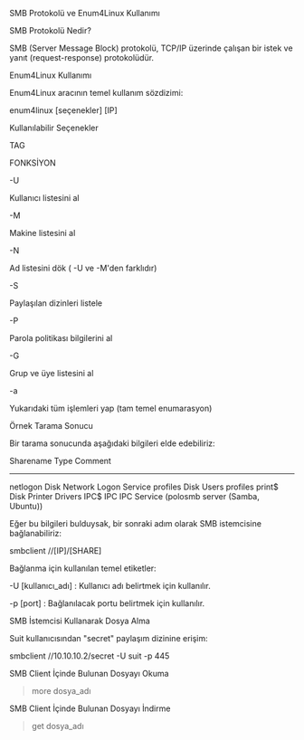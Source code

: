 SMB Protokolü ve Enum4Linux Kullanımı

SMB Protokolü Nedir?

SMB (Server Message Block) protokolü, TCP/IP üzerinde çalışan bir istek ve yanıt (request-response) protokolüdür.

Enum4Linux Kullanımı

Enum4Linux aracının temel kullanım sözdizimi:

enum4linux [seçenekler] [IP]

Kullanılabilir Seçenekler

TAG

FONKSİYON

-U

Kullanıcı listesini al

-M

Makine listesini al

-N

Ad listesini dök ( -U ve -M'den farklıdır)

-S

Paylaşılan dizinleri listele

-P

Parola politikası bilgilerini al

-G

Grup ve üye listesini al

-a

Yukarıdaki tüm işlemleri yap (tam temel enumarasyon)

Örnek Tarama Sonucu

Bir tarama sonucunda aşağıdaki bilgileri elde edebiliriz:

Sharename       Type      Comment
---------       ----      -------
netlogon        Disk      Network Logon Service
profiles        Disk      Users profiles
print$          Disk      Printer Drivers
IPC$            IPC       IPC Service (polosmb server (Samba, Ubuntu))

Eğer bu bilgileri bulduysak, bir sonraki adım olarak SMB istemcisine bağlanabiliriz:

smbclient //[IP]/[SHARE]

Bağlanma için kullanılan temel etiketler:

-U [kullanıcı_adı] : Kullanıcı adı belirtmek için kullanılır.

-p [port] : Bağlanılacak portu belirtmek için kullanılır.

SMB İstemcisi Kullanarak Dosya Alma

Suit kullanıcısından "secret" paylaşım dizinine erişim:

smbclient //10.10.10.2/secret -U suit -p 445

SMB Client İçinde Bulunan Dosyayı Okuma

> more dosya_adı

SMB Client İçinde Bulunan Dosyayı İndirme

> get dosya_adı

